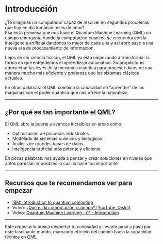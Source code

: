 # **Introducción**

¿Te imaginas un computador capaz de resolver en segundos problemas que hoy en día tomarían miles de años?  
Esa es la promesa que nos hace el Quantum Machine Learning (QML) un campo emergente donde la computacion cuantica se encuentra con la inteligencia artificial dandonos lo mejor de cada una y asi abrir paso a una nueva era de procesamiento de informacion. 

Lejos de ser ciencia ficción, el QML ya está empezando a transformar la forma en que entendemos el aprendizaje automático.
Su propósito es aprovechar las leyes de la mecánica cuántica para procesar datos de una manera mucho más eficiente y poderosa que los sistemas clásicos actuales.

En otras palabras: el QML combina la capacidad de “aprender” de las máquinas con el poder cuántico que nos ofrece la naturaleza. 

---

## **¿Por qué es tan importante el QML?**

El QML abre la puerta a avances increíbles en áreas como:  
- Optimización de procesos industriales  
- Modelado de sistemas químicos y biológicos  
- Análisis de grandes bases de datos  
- Inteligencia artificial más potente y eficiente  

En pocas palabras: nos ayuda a pensar y crear soluciones en niveles que antes parecían imposibles lo cual la hace tan importante.  

---

## **Recursos que te recomendamos ver para empezar**
- [IBM: Introduction to quantum computing](https://quantum.cloud.ibm.com/learning/es/courses/quantum-business-foundations/introduction-to-quantum-computing?utm)   
- Video: [¿Qué es la computación cuántica? (YouTube, Qiskit)](https://www.youtube.com/watch?v=JhHMJCUmq28)
- Video: [Quantum Machine Learning - 01 - Introduction](https://www.youtube.com/watch?v=QtWCmO_KIlg)

---

Este repositorio busca despertar tu curiosidad y llevarte paso a paso por este fascinante mundo, marcando el inicio del camino hacia la capacidad técnica en QML.
